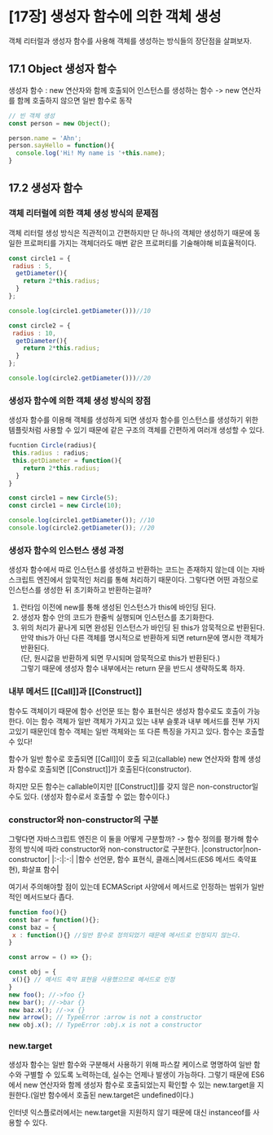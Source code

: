 # [17장] 생성자 함수에 의한 객체 생성
객체 리터럴과 생성자 함수를 사용해 객체를 생성하는 방식들의 장단점을 살펴보자.
## 17.1 Object 생성자 함수
생성자 함수 : new 연산자와 함께 호출되어 인스턴스를 생성하는 함수
-> new 연산자를 함께 호출하지 않으면 일반 함수로 동작
```js
// 빈 객체 생성 
const person = new Object();

person.name = 'Ahn';
person.sayHello = function(){
  console.log('Hi! My name is '+this.name);
}
```
## 17.2 생성자 함수
### 객체 리터럴에 의한 객체 생성 방식의 문제점
객체 리터럴 생성 방식은 직관적이고 간편하지만 단 하나의 객체만 생성하기 때문에 동일한 프로퍼티를 가지는 객체더라도 매번 같은 프로퍼티를 기술해야해 비효율적이다.
```js
const circle1 = {
 radius : 5,
  getDiameter(){
  	return 2*this.radius;
  }
};

console.log(circle1.getDiameter()))//10

const circle2 = {
 radius : 10,
  getDiameter(){
  	return 2*this.radius;
  }
};

console.log(circle2.getDiameter()))//20
```
### 생성자 함수에 의한 객체 생성 방식의 장점
생성자 함수를 이용해 객체를 생성하게 되면 생성자 함수를 인스턴스를 생성하기 위한 템플릿처럼 사용할 수 있기 때문에 같은 구조의 객체를 간편하게 여러개 생성할 수 있다.
```js
fucntion Circle(radius){
 this.radius : radius;
 this.getDiameter = function(){
  	return 2*this.radius;
  } 
}

const circle1 = new Circle(5);
const circle1 = new Circle(10);

console.log(circle1.getDiameter()); //10
console.log(circle2.getDiameter()); //20
```
### 생성자 함수의 인스턴스 생성 과정
생성자 함수에서 따로 인스턴스를 생성하고 반환하는 코드는 존재하지 않는데 이는 자바스크립트 엔진에서 암묵적인 처리를 통해 처리하기 때문이다.
그렇다면 어떤 과정으로 인스턴스를 생성한 뒤 초기화하고 반환하는걸까?

1. 런타임 이전에 new를 통해 생성된 인스턴스가 this에 바인딩 된다.
2. 생성자 함수 안의 코드가 한줄씩 실행되며 인스턴스를 초기화한다.
3. 위의 처리가 끝나게 되면 완성된 인스턴스가 바인딩 된 this가 암묵적으로 반환된다. </br>
만약 this가 아닌 다른 객체를 명시적으로 반환하게 되면 return문에 명시한 객체가 반환된다. </br>
(단, 원시값을 반환하게 되면 무시되며 암묵적으로 this가 반환된다.) </br>
그렇기 때문에 생성자 함수 내부에서는 return 문을 반드시 생략하도록 하자. </br>
### 내부 메서드 [[Call]]과 [[Construct]]
함수도 객체이기 때문에 함수 선언문 또는 함수 표현식은 생성자 함수로도 호출이 가능한다.
이는 함수 객체가 일반 객체가 가지고 있는 내부 슬롯과 내부 메서드를 전부 가지고있기 때문인데 함수 객체는 일반 객체와는 또 다른 특징을 가지고 있다. 함수는 호출할 수 있다!

함수가 일반 함수로 호출되면 [[Call]]이 호출 되고(callable) new 연산자와 함께 생성자 함수로 호출되면 [[Construct]]가 호출된다(constructor).

하지만 모든 함수는 callable이지만 [[Construct]]를 갖지 않은 non-constructor일 수도 있다. (생성자 함수로서 호출할 수 없는 함수이다.)
### constructor와 non-constructor의 구분
그렇다면 자바스크립트 엔진은 이 둘을 어떻게 구분할까?
-> 함수 정의를 평가해 함수 정의 방식에 따라 constructor와 non-constructor로 구분한다.
|constructor|non-constructor|
|:-:|:-:|
|함수 선언문, 함수 표현식, 클래스|메서드(ES6 메서드 축약표현), 화살표 함수|

여기서 주의해야할 점이 있는데 ECMAScript 사양에서 메서드로 인정하는 범위가 일반적인 메서드보다 좁다.
```js
function foo(){}
const bar = function(){};
const baz = {
 x : function(){} //일반 함수로 정의되었기 때문에 메서드로 인정되지 않는다. 
}

const arrow = () => {};

const obj = {
 x(){} // 메서드 축약 표현을 사용했으므로 메서드로 인정
}
new foo(); //->foo {}
new bar(); //->bar {}
new baz.x(); //->x {}
new arrow(); // TypeError :arrow is not a constructor
new obj.x(); // TypeError :obj.x is not a constructor
```
### new.target
생성자 함수는 일반 함수와 구분해서 사용하기 위해 파스칼 케이스로 명명하여 일반 함수와 구별할 수 있도록 노력하는데, 실수는 언제나 발생이 가능하다.
그렇기 때문에 ES6에서 new 연산자와 함께 생성자 함수로 호출되었는지 확인할 수 있는 new.target을 지원한다.(일반 함수에서 호출된 new.target은 undefined이다.)

인터넷 익스플로러에서는 new.target을 지원하지 않기 때문에 대신 instanceof를 사용할 수 있다.
